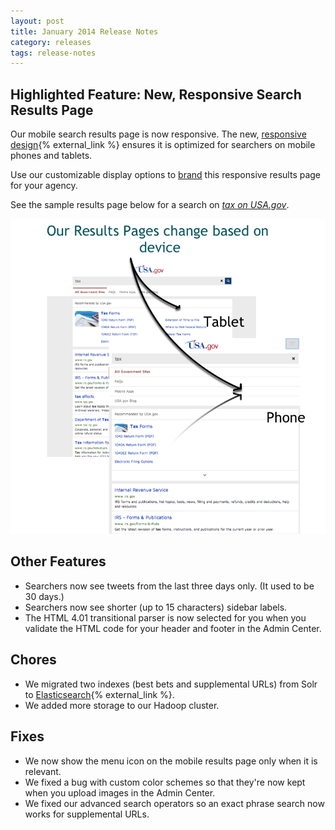 ```yaml
---
layout: post
title: January 2014 Release Notes
category: releases
tags: release-notes
---
```


## Highlighted Feature: New, Responsive Search Results Page

Our mobile search results page is now responsive. The new, [responsive design](http://alistapart.com/topic/responsive-design){% external_link %} ensures it is optimized for searchers on mobile phones and tablets. 

Use our customizable display options to [brand](/manual/brand.html) this responsive results page for your agency.

See the sample results page below for a search on *[tax on USA.gov](http://search.usa.gov/search?affiliate=usagov&query=tax&m=true)*.

![Responsive Search Results Page](/img/feature-mobile-results-pages.png "Responsive Search Results Page")

## Other Features

* Searchers now see tweets from the last three days only. (It used to be 30 days.)
* Searchers now see shorter (up to 15 characters) sidebar labels.
* The HTML 4.01 transitional parser is now selected for you when you validate the HTML code for your header and footer in the Admin Center.

## Chores

* We migrated two indexes (best bets and supplemental URLs) from Solr to [Elasticsearch](http://www.elasticsearch.org/){% external_link %}.
* We added more storage to our Hadoop cluster.

## Fixes

* We now show the menu icon on the mobile results page only when it is relevant.
* We fixed a bug with custom color schemes so that they're now kept when you upload images in the Admin Center.
* We fixed our advanced search operators so an exact phrase search now works for supplemental URLs.